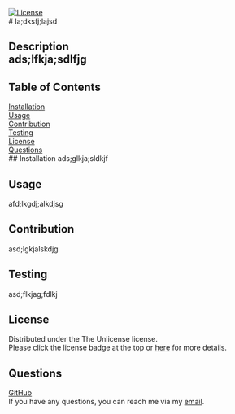 [![License](https://img.shields.io/badge/license-Unlicense-blue.svg)](https://choosealicense.com/licenses/unlicense/)<br># la;dksfj;lajsd
## Description<br>ads;lfkja;sdlfjg
## Table of Contents
[Installation](#installation)<br>[Usage](#usage)<br>[Contribution](#contribution)<br>[Testing](#testing)<br>[License](#license)<br>[Questions](#questions)<br>## Installation
ads;glkja;sldkjf
## Usage
afd;lkgdj;alkdjsg
## Contribution
asd;lgkjalskdjg
## Testing
asd;flkjag;fdlkj
## License
Distributed under the The Unlicense license.<br>Please click the license badge at the top or [here](https://choosealicense.com/licenses/unlicense/) for more details.
## Questions
[GitHub](https://github.com/a;lskdgj;aljkgds)<br>If you have any questions, you can reach me via my [email](asdgjl;ksjd;gl).

